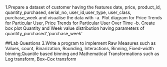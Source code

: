 1.Prepare a dataset of customer having the features date, price, product_id, quantity_purchased,
serial_no, user_id,user_type, user_class, purchase_week and visualise the data with
-a. Plot diagram for Price Trends for Particular User, Price Trends for Particular User Over
Time
-b. Create box plot Quantity and Week value distribution having parameters of
quantity_purchased','purchase_week'

##Lab  Questions
3.Write a program to implement Raw Measures such as Values, count, Binarization, Rounding,
Interactions, Binning, Fixed-width binning,Quantile based binning and Mathematical
Transformations such as Log transform, Box–Cox transform